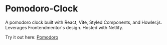 # Pomodoro-Clock

A pomodoro clock built with React, Vite, Styled Components, and Howler.js. 
Leverages Frontendmentor's design. Hosted with Netlify.

Try it out here: [Pomodoro](https://jaehyeong-pomodoro.netlify.app/)
